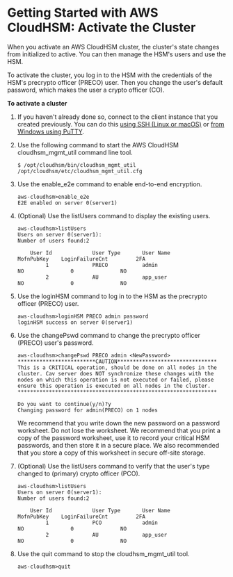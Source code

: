 # Getting Started with AWS CloudHSM: Activate the Cluster<a name="activate-cluster"></a>

When you activate an AWS CloudHSM cluster, the cluster's state changes from initialized to active\. You can then manage the HSM's users and use the HSM\.

To activate the cluster, you log in to the HSM with the credentials of the HSM's precrypto officer \(PRECO\) user\. Then you change the user's default password, which makes the user a crypto officer \(CO\)\.

**To activate a cluster**

1. If you haven't already done so, connect to the client instance that you created previously\. You can do this [using SSH \(Linux or macOS\)](http://docs.aws.amazon.com/AWSEC2/latest/UserGuide/AccessingInstancesLinux.html) or [from Windows using PuTTY](http://docs.aws.amazon.com/AWSEC2/latest/UserGuide/putty.html)\.

1. Use the following command to start the AWS CloudHSM cloudhsm\_mgmt\_util command line tool\.

   ```
   $ /opt/cloudhsm/bin/cloudhsm_mgmt_util /opt/cloudhsm/etc/cloudhsm_mgmt_util.cfg
   ```

1. Use the enable\_e2e command to enable end\-to\-end encryption\.

   ```
   aws-cloudhsm>enable_e2e
   E2E enabled on server 0(server1)
   ```

1. \(Optional\) Use the listUsers command to display the existing users\.

   ```
   aws-cloudhsm>listUsers
   Users on server 0(server1):
   Number of users found:2
   
       User Id             User Type       User Name                          MofnPubKey    LoginFailureCnt         2FA
            1              PRECO           admin                                    NO               0               NO
            2              AU              app_user                                 NO               0               NO
   ```

1. Use the loginHSM command to log in to the HSM as the precrypto officer \(PRECO\) user\.

   ```
   aws-cloudhsm>loginHSM PRECO admin password
   loginHSM success on server 0(server1)
   ```

1. Use the changePswd command to change the precrypto officer \(PRECO\) user's password\.

   ```
   aws-cloudhsm>changePswd PRECO admin <NewPassword>
   *************************CAUTION********************************
   This is a CRITICAL operation, should be done on all nodes in the
   cluster. Cav server does NOT synchronize these changes with the
   nodes on which this operation is not executed or failed, please
   ensure this operation is executed on all nodes in the cluster.
   ****************************************************************
   
   Do you want to continue(y/n)?y
   Changing password for admin(PRECO) on 1 nodes
   ```

   We recommend that you write down the new password on a password worksheet\. Do not lose the worksheet\. We recommend that you print a copy of the password worksheet, use it to record your critical HSM passwords, and then store it in a secure place\. We also recommended that you store a copy of this worksheet in secure off\-site storage\.

1. \(Optional\) Use the listUsers command to verify that the user's type changed to \(primary\) crypto officer \(PCO\)\.

   ```
   aws-cloudhsm>listUsers
   Users on server 0(server1):
   Number of users found:2
   
       User Id             User Type       User Name                          MofnPubKey    LoginFailureCnt         2FA
            1              PCO             admin                                    NO               0               NO
            2              AU              app_user                                 NO               0               NO
   ```

1. Use the quit command to stop the cloudhsm\_mgmt\_util tool\.

   ```
   aws-cloudhsm>quit
   ```